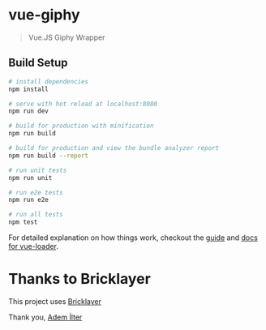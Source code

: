 # vue-giphy 

> Vue.JS Giphy Wrapper

## Build Setup

``` bash
# install dependencies
npm install

# serve with hot reload at localhost:8080
npm run dev

# build for production with minification
npm run build

# build for production and view the bundle analyzer report
npm run build --report

# run unit tests
npm run unit

# run e2e tests
npm run e2e

# run all tests
npm test
```

For detailed explanation on how things work, checkout the [guide](http://vuejs-templates.github.io/webpack/) and [docs for vue-loader](http://vuejs.github.io/vue-loader).

# Thanks to Bricklayer

This project uses [Bricklayer](https://github.com/ademilter/bricklayer/)

Thank you, [Adem İlter](https://github.com/ademilter)
